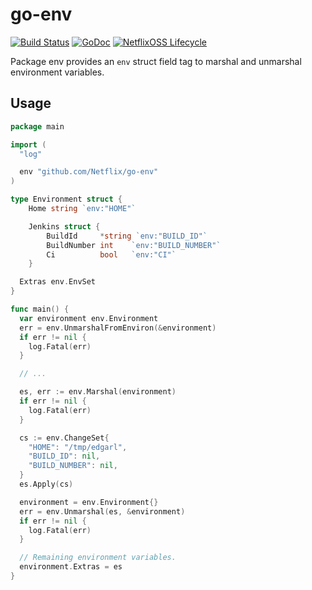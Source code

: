 # go-env

[![Build Status](https://travis-ci.org/Netflix/go-env.svg?branch=master)](https://travis-ci.org/Netflix/go-env)
[![GoDoc](https://godoc.org/github.com/Netflix/go-env?status.svg)](https://godoc.org/github.com/Netflix/go-env)
[![NetflixOSS Lifecycle](https://img.shields.io/osslifecycle/Netflix/go-expect.svg)]()


Package env provides an `env` struct field tag to marshal and unmarshal environment variables.

## Usage

```go
package main

import (
  "log"

  env "github.com/Netflix/go-env"
)

type Environment struct {
	Home string `env:"HOME"`

	Jenkins struct {
		BuildId     *string `env:"BUILD_ID"`
		BuildNumber int    `env:"BUILD_NUMBER"`
		Ci          bool   `env:"CI"`
	}

  Extras env.EnvSet
}

func main() {
  var environment env.Environment
  err = env.UnmarshalFromEnviron(&environment)
  if err != nil {
    log.Fatal(err)
  }

  // ...

  es, err := env.Marshal(environment)
  if err != nil {
    log.Fatal(err)
  }

  cs := env.ChangeSet{
    "HOME": "/tmp/edgarl",
    "BUILD_ID": nil,
    "BUILD_NUMBER": nil,
  }
  es.Apply(cs)

  environment = env.Environment{}
  err = env.Unmarshal(es, &environment)
  if err != nil {
    log.Fatal(err)
  }

  // Remaining environment variables.
  environment.Extras = es
}
```
